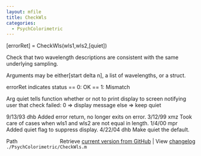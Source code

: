 ```yaml
---
layout: mfile
title: CheckWls
categories:
  - PsychColorimetric
---
```


\[errorRet\] = CheckWls\(wls1,wls2,\[quiet\]\)

Check that two wavelength descriptions are consistent with
the same underlying sampling.

Arguments may be either\[start delta n\],
a list of wavelengths, or a struct.

errorRet indicates status
  == 0: OK
  == 1: Mismatch

Arg quiet tells function whether or not to print display to
screen notifying user that check failed:
    0 =\> display message
  else =\> keep quiet

9/13/93  dhb  Added error return, no longer exits on error.
3/12/99  xmz  Took care of cases when wls1 and wls2 are not
              equal in length.
1/4/00   mpr  Added quiet flag to suppress display.
4/22/04  dhb  Make quiet the default.


<div class="code_header" style="text-align:right;">
  <span style="float:left;">Path&nbsp;&nbsp;</span> <span class="counter">Retrieve <a href=
  "https://raw.github.com/Psychtoolbox-3/Psychtoolbox-3/beta/./PsychColorimetric/CheckWls.m">current version from GitHub</a> | View <a href=
  "https://github.com/Psychtoolbox-3/Psychtoolbox-3/commits/beta/./PsychColorimetric/CheckWls.m">changelog</a></span>
</div>
<div class="code">
  <code>./PsychColorimetric/CheckWls.m</code>
</div>

